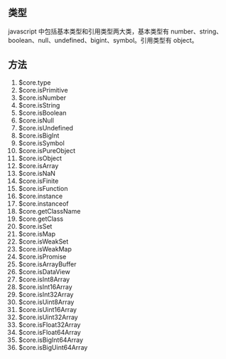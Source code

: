 ## 类型

javascript 中包括基本类型和引用类型两大类，基本类型有 number、string、boolean、null、undefined、bigint、symbol。引用类型有 object。

## 方法

1. $core.type
2. $core.isPrimitive
3. $core.isNumber
4. $core.isString
5. $core.isBoolean
6. $core.isNull
7. $core.isUndefined
8. $core.isBigInt
9. $core.isSymbol
10. $core.isPureObject
11. $core.isObject
12. $core.isArray
13. $core.isNaN
14. $core.isFinite
15. $core.isFunction
16. $core.instance
17. $core.instanceof
18. $core.getClassName
19. $core.getClass
20. $core.isSet
21. $core.isMap
22. $core.isWeakSet
23. $core.isWeakMap
24. $core.isPromise
25. $core.isArrayBuffer
26. $core.isDataView
27. $core.isInt8Array
28. $core.isInt16Array
29. $core.isInt32Array
30. $core.isUint8Array
31. $core.isUint16Array
32. $core.isUint32Array
33. $core.isFloat32Array
34. $core.isFloat64Array
35. $core.isBigInt64Array
36. $core.isBigUint64Array
